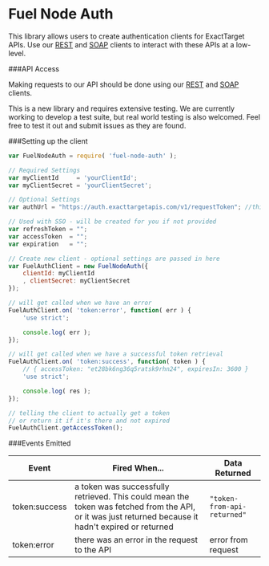 Fuel Node Auth
=============

This library allows users to create authentication clients for ExactTarget APIs. Use our [REST][1] and [SOAP][2] clients to interact with these APIs at a low-level.

###API Access

Making requests to our API should be done using our [REST][1] and [SOAP][2] clients.

This is a new library and requires extensive testing.  We are currently working to develop a test suite, but real world testing is also welcomed. Feel free to test it out and submit issues as they are found.

###Setting up the client

```js
var FuelNodeAuth = require( 'fuel-node-auth' );

// Required Settings
var myClientId     = 'yourClientId';
var myClientSecret = 'yourClientSecret';

// Optional Settings
var authUrl = "https://auth.exacttargetapis.com/v1/requestToken"; //this is the default

// Used with SSO - will be created for you if not provided
var refreshToken = "";
var accessToken  = "";
var expiration   = "";

// Create new client - optional settings are passed in here
var FuelAuthClient = new FuelNodeAuth({
	clientId: myClientId
	, clientSecret: myClientSecret
});

// will get called when we have an error
FuelAuthClient.on( 'token:error', function( err ) {
	'use strict';

	console.log( err );
});

// will get called when we have a successful token retrieval
FuelAuthClient.on( 'token:success', function( token ) {
	// { accessToken: "et28bk6ng36q5ratsk9rhn24", expiresIn: 3600 }
	'use strict';

	console.log( res );
});

// telling the client to actually get a token
// or return it if it's there and not expired
FuelAuthClient.getAccessToken();
```

###Events Emitted

| Event | Fired When... | Data Returned |
| ----- | ------------- | ---- |
| token:success | a token was successfully retrieved. This could mean the token was fetched from the API, or it was just returned because it hadn't expired or returned | `"token-from-api-returned"` |
| token:error | there was an error in the request to the API | error from request |

[1]: https://github.com/ExactTarget/Fuel-Node-REST
[2]: https://github.com/ExactTarget/Fuel-Node-SOAP
